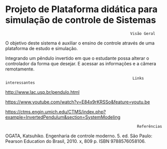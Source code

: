 # Projeto de Plataforma didática para simulação de controle de Sistemas 

                                                           Visão Geral

O objetivo deste sistema é auxiliar o ensino de controle através de uma plataforma de estudo e simulação.


Integrando um pêndulo invertido em que o estudante possa alterar o controlador da forma que desejar.
E acessar as informações e a câmera remotamente.

                                                            Links interessantes
http://www.lac.usp.br/pendulo.html

https://www.youtube.com/watch?v=E84x9rKRSSo&feature=youtu.be

https://ctms.engin.umich.edu/CTMS/index.php?example=InvertedPendulum&section=SystemModeling

                                                              Referências
OGATA, Katsuhiko. Engenharia de controle moderno. 5. ed. São Paulo: Pearson Education do Brasil, 2010. x, 809 p. ISBN 9788576058106.
